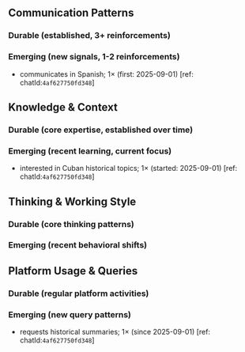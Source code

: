 ## Communication Patterns
### Durable (established, 3+ reinforcements)

### Emerging (new signals, 1-2 reinforcements)
- communicates in Spanish; 1× (first: 2025-09-01) [ref: chatId:`4af627750fd348`]

## Knowledge & Context
### Durable (core expertise, established over time)

### Emerging (recent learning, current focus)  
- interested in Cuban historical topics; 1× (started: 2025-09-01) [ref: chatId:`4af627750fd348`]

## Thinking & Working Style
### Durable (core thinking patterns)

### Emerging (recent behavioral shifts)

## Platform Usage & Queries
### Durable (regular platform activities)

### Emerging (new query patterns)
- requests historical summaries; 1× (since 2025-09-01) [ref: chatId:`4af627750fd348`]